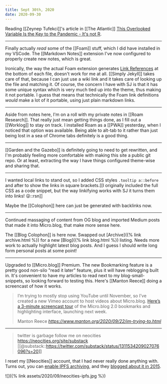 ```yaml
---
title: Sept 30th, 2020
date: 2020-09-30
---
```


Reading [[Zeynep Tufekci]]'s article in [[The Atlantic]] [This Overlooked Variable Is the Key to the Pandemic - It's not R](https://www.theatlantic.com/health/archive/2020/09/k-overlooked-variable-driving-pandemic/616548/).

---

Finally actually _read_ some of the [[Foam]] stuff, which I did have installed in my VSCode. The [[Markdown Notes]] extension I've now configured to properly create new notes, which is great.

Ironically, the way the actual Foam extension generates [Link References](https://foambubble.github.io/foam/link-reference-definitions) at the bottom of each file, doesn't work for me at all. [[Simply Jekyll]] takes care of that, because I can just use a wiki link and it takes care of looking up the file and matching it. Of course, the concern I have with SJ is that it has some unique syntax which is very much tied up into the theme, thus making it not portable. I guess that means that technically the Foam link definitions *would* make a lot of it portable, using just plain markdown links.

---

Aside from notes here, I'm on a roll with my private notes in [[Roam Research]]. That really just mean getting things done, as I fill out a [[Worklog]] to stay on track. I installed Roam as a [[PWA]] yesterday, when I noticed that option was available. Being able to alt-tab to it rather than just being lost in a sea of Chrome tabs definitely is a good thing.

---

[[Garden and the Gazebo]] is definitely going to need to get rewritten, and I'm probably feeling more comfortable with making this site a public git repo. Or at least, extracting the way I have things configured theme-wise and sharing that.

---

I wanted local links to stand out, so I added CSS styles `.tooltip a::before` and after to show the links in square brackets.[[I originally included the full CSS as a code snippet, but the way linkifying works with SJ it turns them into links! 😜::rsn]] 

Maybe the [[Colophon]] here can just be generated with backlinks now.

---

Continued massaging of content from OG blog and imported Medium posts that made it into Micro.blog, that make more sense here.

The [[Blog Colophon]] is here now. Swapped out [Archive]({% link archive.html %}) for a new [Blog]({% link blog.html %}) listing. Needs more work to actually highlight latest blog posts. And I guess I should write long form personal posts at some point!

---

Upgraded to [[Micro.blog]] Premium. The new Bookmarking feature is a pretty good non-silo "read it later" feature, plus it will have reblogging built in. It's convenient to have my articles to read next to my blog-small-snippets, so looking forward to testing this. Here's [[Manton Reece]] doing a screencast of how it works.

<blockquote class="quoteback" data-title="" data-author="Manton Reece" data-avatar="https://micro.blog/manton/avatar.jpg" cite="https://www.manton.org/2020/09/22/im-trying-to.html"><p>I’m trying to mostly stop using YouTube until November, so I’ve created a new Vimeo account to host videos about Micro.blog. <a href="https://vimeo.com/460615873">Here’s a 3-minute screencast tour</a> of the Micro.blog 2.0 bookmarks and highlighting interface, launching next week.</p>
<footer>Manton Reece <cite><a href="https://www.manton.org/2020/09/22/im-trying-to.html">https://www.manton.org/2020/09/22/im-trying-to.html</a></cite></footer></blockquote><script src="https://micro.blog/quoteback.js"></script>

---

> twitter is garbage follow me on neocities https://neocities.org/site/substack
> [[@substack::https://twitter.com/substack/status/1311534209027076096?s=20]]

I reset my [[Neocities]] account, that I had never really done anything with. Turns out, you can [enable IPFS archiving](https://neocities.org/distributed-web), and they [blogged about it in 2015](https://blog.neocities.org/blog/2015/09/08/its-time-for-the-distributed-web.html).

![]({% link assets/2020/09/neocities-ipfs.jpg %})